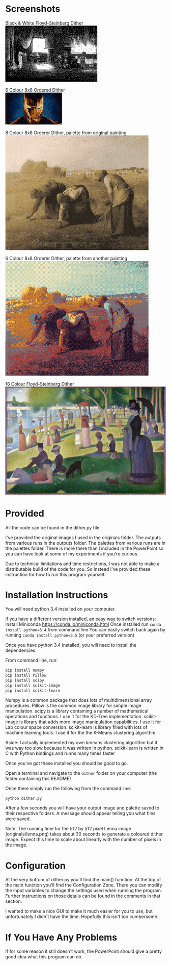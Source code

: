 Screenshots
==

Black & White Floyd-Steinberg Dither  
![](output/chrono-cross-bw-FS.png)

6 Colour 8x8 Ordered Dither  
![](output/iron-man-6c-8x8.png)

8 Colour 8x8 Orderer Dither, palette from original painting  
![](output/millet-8c-8x8.png)

6 Colour 8x8 Orderer Dither, palette from another painting  
![](output/millet-gypsy-8x8.png)

16 Colour Floyd-Steinberg Dither  
![](output/sunday-ega16-FS.png)

Provided
==

All the code can be found in the dither.py file.

I've provided the original images I used in the originals folder.
The outputs from various runs in the outputs folder.
The palettes from various runs are in the palettes folder.
There is more there than I included in the PowerPoint so you can have look at some of my experiments if you're curious.

Due to technical limitations and time restrictions, I was not able to make a distributable build of the code for you.
So instead I've provided these instruction for how to run this program yourself.

Installation Instructions
==

You will need python 3.4 installed on your computer.

If you have a different version installed, an easy way to switch versions:
    Install Miniconda https://conda.io/miniconda.html
    Once installed run `conda install python=3.4` from command line
    You can easily switch back again by running `conda install python=3.5` (or your preferred version)

Once you have python 3.4 installed, you will need to install the dependencies.

From command line, run:

    pip install numpy
    pip install Pillow
    pip install scipy
    pip install scikit-image
    pip install scikit-learn

Numpy is a common package that does lots of multidimensional array procedures.
Pillow is the common image library for simple image manipulation.
scipy is a library containing a number of mathematical operations and functions.  I use it for the KD-Tree implementation.
scikit-image is library that adds more image manipulation capabilities.  I use it for Lab colour space conversion.
scikit-learn is library filled with lots of machine learning tools.  I use it for the the K-Means clustering algorithm.

Aside:
    I actually implemented my own kmeans clustering algorithm but it was way too slow because it was written in python.
    scikit-learn is written in C with Python bindings and runns many times faster

Once you've got those installed you should be good to go.

Open a terminal and navigate to the `dither` folder on your computer (the folder containing this README)

Once there simply run the following from the command line:

    python dither.py

After a few seconds you will have your output image and palette saved to their respective folders.
A message should appear telling you what files were saved.

Note: The running time for the 512 by 512 pixel Lenna image (originals/lenna.png) takes about 30 seconds to
      generate a coloured dither image.  Expect this time to scale about linearly with the number of pixels
      in the image.

Configuration
==

At the very bottom of dither.py you'll find the main() function.  At the top of the main function you'll find
the Configuration Zone.  There you can modify the input variables to change the settings used when running the program.
Further instructions on those details can be found in the comments in that section.

I wanted to make a nice GUI to make it much easier for you to use, but unfortunately I didn't have the time.
Hopefully this isn't too cumbersome.

If You Have Any Problems
==

If for some reason it still doesn't work, the PowerPoint should give a pretty good idea what this program can do.

